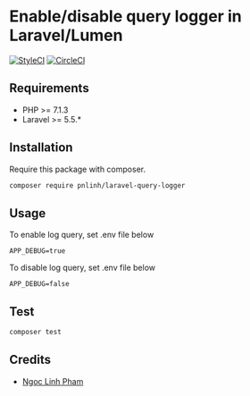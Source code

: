 # Enable/disable query logger in Laravel/Lumen
[![StyleCI](https://github.styleci.io/repos/477752604/shield?branch=master)](https://github.styleci.io/repos/477752604?branch=master)
[![CircleCI](https://circleci.com/gh/pnlinh/laravel-query-logger/tree/master.svg?style=svg)](https://circleci.com/gh/pnlinh/laravel-query-logger/tree/master)

## Requirements

- PHP >= 7.1.3
- Laravel >= 5.5.*

## Installation

Require this package with composer.

```bash
composer require pnlinh/laravel-query-logger
```

## Usage

To enable log query, set .env file below
```
APP_DEBUG=true
```

To disable log query, set .env file below
```
APP_DEBUG=false
```

## Test

```bash
composer test
```

## Credits

- [Ngoc Linh Pham](https://github.com/pnlinh)
